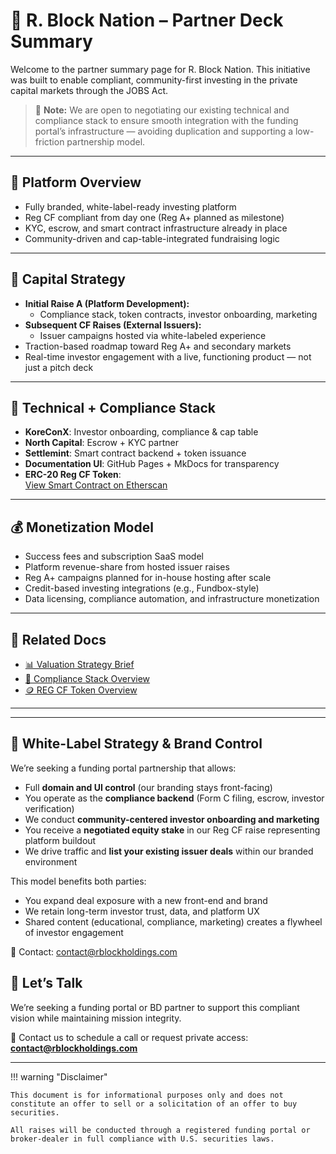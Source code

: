 # 🚀 R. Block Nation – Partner Deck Summary

Welcome to the partner summary page for R. Block Nation. This initiative was built to enable compliant, community-first investing in the private capital markets through the JOBS Act.

> 🔄 **Note:** We are open to negotiating our existing technical and compliance stack to ensure smooth integration with the funding portal’s infrastructure — avoiding duplication and supporting a low-friction partnership model.

---

## 🧩 Platform Overview

- Fully branded, white-label-ready investing platform
- Reg CF compliant from day one (Reg A+ planned as milestone)
- KYC, escrow, and smart contract infrastructure already in place
- Community-driven and cap-table-integrated fundraising logic

---

## 🎯 Capital Strategy

- **Initial Raise A (Platform Development):**
  - Compliance stack, token contracts, investor onboarding, marketing
- **Subsequent CF Raises (External Issuers):**
  - Issuer campaigns hosted via white-labeled experience
- Traction-based roadmap toward Reg A+ and secondary markets
- Real-time investor engagement with a live, functioning product — not just a pitch deck

---

## 🧠 Technical + Compliance Stack

- **KoreConX**: Investor onboarding, compliance & cap table
- **North Capital**: Escrow + KYC partner
- **Settlemint**: Smart contract backend + token issuance
- **Documentation UI**: GitHub Pages + MkDocs for transparency
- **ERC-20 Reg CF Token**:  
  [View Smart Contract on Etherscan](https://sepolia.etherscan.io/address/0x769780C2BA4492Ac4B0C3C38fbD0B2CB4bb9Ba5f#code)

---

## 💰 Monetization Model

- Success fees and subscription SaaS model
- Platform revenue-share from hosted issuer raises
- Reg A+ campaigns planned for in-house hosting after scale
- Credit-based investing integrations (e.g., Fundbox-style)
- Data licensing, compliance automation, and infrastructure monetization

---

## 📎 Related Docs

- [📊 Valuation Strategy Brief](valuation-strategy-brief.md)
- [🧱 Compliance Stack Overview](../ForInvestors/compliance-stack.md)
- [🪙 REG CF Token Overview](../ForInvestors/RegCFToken.md)

---

---

## 🧳 White-Label Strategy & Brand Control

We’re seeking a funding portal partnership that allows:

- Full **domain and UI control** (our branding stays front-facing)
- You operate as the **compliance backend** (Form C filing, escrow, investor verification)
- We conduct **community-centered investor onboarding and marketing**
- You receive a **negotiated equity stake** in our Reg CF raise representing platform buildout
- We drive traffic and **list your existing issuer deals** within our branded environment

This model benefits both parties:
- You expand deal exposure with a new front-end and brand
- We retain long-term investor trust, data, and platform UX
- Shared content (educational, compliance, marketing) creates a flywheel of investor engagement

📧 Contact: [contact@rblockholdings.com](mailto:contact@rblockholdings.com)

## 🤝 Let’s Talk

We’re seeking a funding portal or BD partner to support this compliant vision while maintaining mission integrity.

📧 Contact us to schedule a call or request private access:  
**[contact@rblockholdings.com](mailto:contact@rblockholdings.com)**

---

!!! warning "Disclaimer"

    This document is for informational purposes only and does not constitute an offer to sell or a solicitation of an offer to buy securities.

    All raises will be conducted through a registered funding portal or broker-dealer in full compliance with U.S. securities laws.

